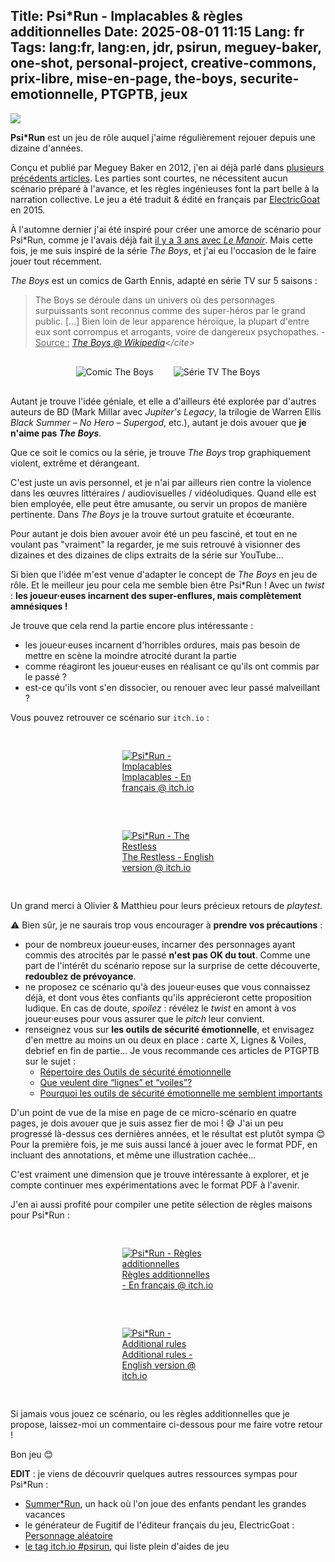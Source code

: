 Title: Psi*Run - Implacables & règles additionnelles
Date: 2025-08-01 11:15
Lang: fr
Tags: lang:fr, lang:en, jdr, psirun, meguey-baker, one-shot, personal-project, creative-commons, prix-libre, mise-en-page, the-boys, securite-emotionnelle, PTGPTB, jeux
---
![](images/2025/08/PsiRun-cover.jpg)

**Psi\*Run** est un jeu de rôle auquel j'aime régulièrement rejouer depuis une dizaine d'années.

Conçu et publié par Meguey Baker en 2012, j'en ai déjà parlé dans [plusieurs précédents articles](/lucas/blog/tag/psirun.html).
Les parties sont courtes, ne nécessitent aucun scénario préparé à l'avance,
et les règles ingénieuses font la part belle à la narration collective.
Le jeu a été traduit & édité en français par [ElectricGoat](https://electric-goat.net/products/1) en 2015.

À l'automne dernier j'ai été inspiré pour créer une amorce de scénario pour Psi\*Run,
comme je l'avais déjà fait [il y a 3 ans avec _Le Manoir_](https://chezsoi.org/lucas/blog/psirun-le-manoir.html).
Mais cette fois, je me suis inspiré de la série _The Boys_, et j'ai eu l'occasion de le faire jouer tout récemment.

_The Boys_ est un comics de Garth Ennis, adapté en série TV sur 5 saisons :

> The Boys se déroule dans un univers où des personnages surpuissants sont reconnus comme des super-héros par le grand public. [...] Bien loin de leur apparence héroïque, la plupart d'entre eux sont corrompus et arrogants, voire de dangereux psychopathes. - <u>Source :</u>  <cite>[_The Boys_ @ Wikipedia](https://fr.wikipedia.org/wiki/The_Boys_(s%C3%A9rie_t%C3%A9l%C3%A9vis%C3%A9e))</cite>

<div class="side-by-side">
  <img alt="Comic The Boys" src="images/2025/08/TheBoys-comics.png">
  <img alt="Série TV The Boys" src="images/2025/08/TheBoys-serie.jpg">
</div>

Autant je trouve l'idée géniale, et elle a d'ailleurs été explorée par d'autres auteurs de BD (Mark Millar avec _Jupiter's Legacy_, la trilogie de Warren Ellis _Black Summer – No Hero – Supergod_, etc.), autant je dois avouer que **je n'aime pas _The Boys_**.

Que ce soit le comics ou la série, je trouve _The Boys_ trop graphiquement violent, extrême et dérangeant.

C'est juste un avis personnel, et je n'ai par ailleurs rien contre la violence dans les œuvres littéraires / audiovisuelles / vidéoludiques. Quand elle est bien employée, elle peut être amusante, ou servir un propos de manière pertinente. Dans _The Boys_ je la trouve surtout gratuite et écœurante.

Pour autant je dois bien avouer avoir été un peu fasciné,
et tout en ne voulant pas "vraiment" la regarder,
je me suis retrouvé à visionner des dizaines et des dizaines de clips extraits de la série sur YouTube...

Si bien que l'idée m'est venue d'adapter le concept de _The Boys_ en jeu de rôle.
Et le meilleur jeu pour cela me semble bien être Psi\*Run !
Avec un _twist_ : **les joueur·euses incarnent des super-enflures, mais complètement amnésiques !**

Je trouve que cela rend la partie encore plus intéressante :

* les joueur·euses incarnent d'horribles ordures, mais pas besoin de mettre en scène la moindre atrocité durant la partie
* comme réagiront les joueur·euses en réalisant ce qu'ils ont commis par le passé ?
* est-ce qu'ils vont s'en dissocier, ou renouer avec leur passé malveillant ?

Vous pouvez retrouver ce scénario sur `itch.io` :

<div class="side-by-side">
  <a href="https://lucas-c.itch.io/psirun-implacables">
    <figure>
      <img alt="Psi*Run - Implacables" src="images/2025/08/PsiRun-Implacables-titre.png">
      <figcaption>Implacables - En français @ itch.io</figcaption>
    </figure>
  </a>
  <a href="https://lucas-c.itch.io/psirun-the-restless">
    <figure>
      <img alt="Psi*Run - The Restless" src="images/2025/08/PsiRun-TheRestless-title.png">
      <figcaption>The Restless - English version @ itch.io</figcaption>
    </figure>
  </a>
</div>

Un grand merci à Olivier & Matthieu pour leurs précieux retours de _playtest_.

⚠️ Bien sûr, je ne saurais trop vous encourager à **prendre vos précautions** :

* pour de nombreux joueur·euses, incarner des personnages ayant commis des atrocités par le passé **n'est pas OK du tout**. Comme une part de l'intérêt du scénario repose sur la surprise de cette découverte, **redoublez de prévoyance**.
* ne proposez ce scénario qu'à des joueur·euses que vous connaissez déjà, et dont vous êtes confiants qu'ils apprécieront cette proposition ludique. En cas de doute, _spoilez_ : révélez le _twist_ en amont à vos joueur·euses pour vous assurer que le _pitch_ leur convient.
* renseignez vous sur **les outils de sécurité émotionnelle**, et envisagez d'en mettre au moins un ou deux en place : carte X, Lignes & Voiles, debrief en fin de partie... Je vous recommande ces articles de PTGPTB sur le sujet :
    + [Répertoire des Outils de sécurité émotionnelle](https://ptgptb.fr/outils-securite-emotionnelle)
    + [Que veulent dire “lignes” et “voiles”?](https://ptgptb.fr/que-veulent-dire-lignes-et-voiles)
    + [Pourquoi les outils de sécurité émotionnelle me semblent importants](https://ptgptb.fr/importance-outils-securite-emotionnelle)

D'un point de vue de la mise en page de ce micro-scénario en quatre pages,
je dois avouer que je suis assez fier de moi ! 😅
J'ai un peu progressé là-dessus ces dernières années, et le résultat est plutôt sympa 😊
Pour la première fois, je me suis aussi lancé à jouer avec le format PDF,
en incluant des annotations, et même une illustration cachée...

C'est vraiment une dimension que je trouve intéressante à explorer,
et je compte continuer mes expérimentations avec le format PDF à l'avenir.

J'en ai aussi profité pour compiler une petite sélection de règles maisons pour Psi*Run :

<div class="side-by-side">
  <a href="https://lucas-c.itch.io/psirun-regles-additionnelles">
    <figure>
      <img alt="Psi*Run - Règles additionnelles" src="images/2025/08/PsiRun-ReglesAdditionnelles-baniere.png">
      <figcaption>Règles additionnelles - En français @ itch.io</figcaption>
    </figure>
  </a>
  <a href="https://lucas-c.itch.io/psirun-extra-rules">
    <figure>
      <img alt="Psi*Run - Additional rules" src="images/2025/08/PsiRun-ExtraRules-banner.png">
      <figcaption>Additional rules - English version @ itch.io</figcaption>
    </figure>
  </a>
</div>

Si jamais vous jouez ce scénario, ou les règles additionnelles que je propose,
laissez-moi un commentaire ci-dessous pour me faire votre retour !

Bon jeu 😊

**EDIT** : je viens de découvrir quelques autres ressources sympas pour Psi*Run :

+ [Summer*Run](https://ragondux.itch.io/summer-run), un hack où l'on joue des enfants pendant les grandes vacances
+ le générateur de Fugitif de l'éditeur français du jeu, ElectricGoat : [Personnage aléatoire](https://electric-goat.net/toolbox/psirun/character)
+ [le tag itch.io #psirun](https://itch.io/physical-games/tag-psirun), qui liste plein d'aides de jeu

<style>
.side-by-side {
  display: flex;
  justify-content: center;
  align-items: center;
  flex-flow: wrap;
}
.side-by-side > * { margin: 1rem; }
@media (min-width:768px) {
  .side-by-side > * {
    display: block;
    max-width: 45%;
  }
}
</style>

<!-- Com'
* [x] https://lucas-c.itch.io : page dédiée + liens depuis autres pages Psi*Run
* [x] https://chezsoi.org/lucas/blog/pages/jeux-de-role.html
* [x] Email Matt & Olivier & Aurélien & Francis
* [x] Discord Electric Goat
* [x] comment on https://lumpley.itch.io/psirun
* [x] https://www.scenariotheque.org
* [x] https://www.casusno.fr/viewtopic.php?p=2281279#p2281279
* [x] https://rpggeek.com/thread/3551731/article/46409338
* [ ] DriveThruRPG
-->
